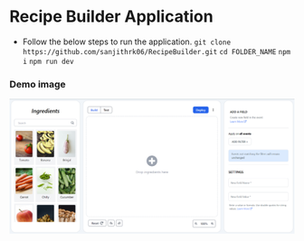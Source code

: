# Recipe Builder Application

- Follow the below steps to run the application.
	`git clone https://github.com/sanjithrk06/RecipeBuilder.git`
	`cd FOLDER_NAME`
	`npm i`
	`npm run dev`

### Demo image
<img src='./src//assets/demo.png' alt='Applicaiton Demo'>